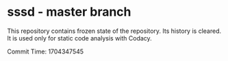 # sssd - master branch

This repository contains frozen state of the repository.
Its history is cleared. It is used only for static code
analysis with Codacy.

Commit Time: 1704347545